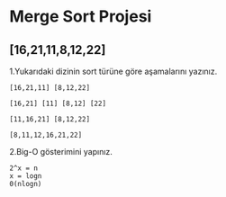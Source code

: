 # Merge Sort Projesi

## [16,21,11,8,12,22]

1.Yukarıdaki dizinin sort türüne göre aşamalarını yazınız.

```
[16,21,11] [8,12,22]

[16,21] [11] [8,12] [22]

[11,16,21] [8,12,22]

[8,11,12,16,21,22]
```

2.Big-O gösterimini yapınız.

```
2^x = n
x = logn
0(nlogn)
```
